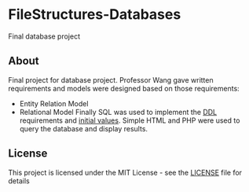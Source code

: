 # FileStructures-Databases
Final database project
## About
Final project for database project. Professor Wang gave written requirements and models were designed based on those requirements:
* Entity Relation Model
* Relational Model
Finally SQL was used to implement the [DDL](tables.sql) requirements and [initial values](records.sql). Simple HTML and PHP were used to query the database and display results.
## License
This project is licensed under the MIT License - see the [LICENSE](LICENSE) file for details
